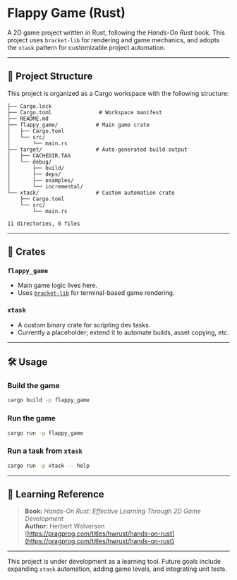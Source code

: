 # Flappy Game (Rust)
A 2D game project written in Rust, following the *Hands-On Rust* book. This project uses `bracket-lib` for rendering and game mechanics, and adopts the `xtask` pattern for customizable project automation.

---

## 📁 Project Structure

This project is organized as a Cargo workspace with the following structure:

```
├── Cargo.lock
├── Cargo.toml               # Workspace manifest
├── README.md
├── flappy_game/            # Main game crate
│   ├── Cargo.toml
│   └── src/
│       └── main.rs
├── target/                 # Auto-generated build output
│   ├── CACHEDIR.TAG
│   └── debug/
│       ├── build/
│       ├── deps/
│       ├── examples/
│       └── incremental/
└── xtask/                  # Custom automation crate
    ├── Cargo.toml
    └── src/
        └── main.rs

11 directories, 8 files
```

---

## 🧱 Crates

### `flappy_game`
- Main game logic lives here.
- Uses [`bracket-lib`](https://crates.io/crates/bracket-lib) for terminal-based game rendering.

### `xtask`
- A custom binary crate for scripting dev tasks.
- Currently a placeholder; extend it to automate builds, asset copying, etc.

---

## 🛠 Usage

### Build the game
```bash
cargo build -p flappy_game
```

### Run the game
```bash
cargo run -p flappy_game
```

### Run a task from `xtask`
```bash
cargo run -p xtask -- help
```

---

## 📘 Learning Reference

> **Book:** *Hands-On Rust: Effective Learning Through 2D Game Development*  
> **Author:** Herbert Wolverson  
> [https://pragprog.com/titles/hwrust/hands-on-rust](https://pragprog.com/titles/hwrust/hands-on-rust)

---

This project is under development as a learning tool. Future goals include expanding `xtask` automation, adding game levels, and integrating unit tests.
